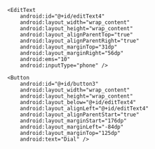 <?xml version="1.0" encoding="utf-8"?>
<RelativeLayout xmlns:android="http://schemas.android.com/apk/res/android"
    xmlns:app="http://schemas.android.com/apk/res-auto"
    xmlns:tools="http://schemas.android.com/tools"
    android:layout_width="match_parent"
    android:layout_height="match_parent"
    tools:context=".DialActivity">
    <TextView
        android:id="@+id/textView3"
        android:layout_width="143dp"
        android:layout_height="wrap_content"
        android:layout_alignBaseline="@+id/editText4"
        android:layout_alignBottom="@+id/editText4"
        android:layout_marginRight="28dp"
        android:layout_marginBottom="8dp"
        android:layout_toLeftOf="@+id/editText4"
        android:text="Phone" />

    <EditText
        android:id="@+id/editText4"
        android:layout_width="wrap_content"
        android:layout_height="wrap_content"
        android:layout_alignParentTop="true"
        android:layout_alignParentRight="true"
        android:layout_marginTop="31dp"
        android:layout_marginRight="56dp"
        android:ems="10"
        android:inputType="phone" />

    <Button
        android:id="@+id/button3"
        android:layout_width="wrap_content"
        android:layout_height="wrap_content"
        android:layout_below="@+id/editText4"
        android:layout_alignLeft="@+id/editText4"
        android:layout_alignParentStart="true"
        android:layout_marginStart="176dp"
        android:layout_marginLeft="-84dp"
        android:layout_marginTop="125dp"
        android:text="Dial" />
</RelativeLayout>
